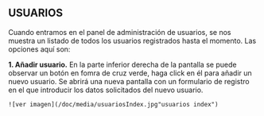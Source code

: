 ## USUARIOS

Cuando entramos en el panel de administración de usuarios, se nos muestra un listado de todos los usuarios registrados hasta el momento.
Las opciones aquí son:

**1. Añadir usuario.**
    En la parte inferior derecha de la pantalla se puede observar un botón en fomra de cruz verde, haga click en él para añadir un nuevo usuario. Se abrirá una nueva pantalla con un formulario de registro en el que introducir los datos solicitados del nuevo usuario.

    ![ver imagen](/doc/media/usuariosIndex.jpg"usuarios index")

